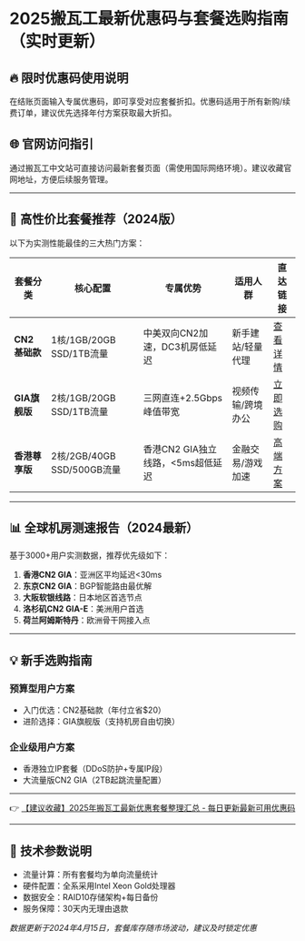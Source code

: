 # 2025搬瓦工最新优惠码与套餐选购指南（实时更新）

## 🔥 限时优惠码使用说明
在结账页面输入专属优惠码，即可享受对应套餐折扣。优惠码适用于所有新购/续费订单，建议优先选择年付方案获取最大折扣。

## 🌐 官网访问指引
通过搬瓦工中文站可直接访问最新套餐页面（需使用国际网络环境）。建议收藏官网地址，方便后续服务管理。

---

## 🚀 高性价比套餐推荐（2024版）
以下为实测性能最佳的三大热门方案：

| 套餐分类       | 核心配置                     | 专属优势                          | 适用人群           | 直达链接                      |
|----------------|------------------------------|-----------------------------------|--------------------|-------------------------------|
| **CN2基础款**  | 1核/1GB/20GB SSD/1TB流量     | 中美双向CN2加速，DC3机房低延迟    | 新手建站/轻量代理 | [查看详情](https://bit.ly/banwagon) |
| **GIA旗舰版**  | 2核/1GB/20GB SSD/1TB流量     | 三网直连+2.5Gbps峰值带宽          | 视频传输/跨境办公  | [立即选购](https://bit.ly/banwagon) |
| **香港尊享版** | 2核/2GB/40GB SSD/500GB流量   | 香港CN2 GIA独立线路，<5ms超低延迟 | 金融交易/游戏加速  | [高端方案](https://bit.ly/banwagon) |

---

## 📊 全球机房测速报告（2024最新）
基于3000+用户实测数据，推荐优先级如下：

1. **香港CN2 GIA**：亚洲区平均延迟<30ms
2. **东京CN2 GIA**：BGP智能路由最优解
3. **大阪软银线路**：日本地区首选节点
4. **洛杉矶CN2 GIA-E**：美洲用户首选
5. **荷兰阿姆斯特丹**：欧洲骨干网接入点

---

## 💡 新手选购指南
### 预算型用户方案
- 入门优选：CN2基础款（年付立省$20）
- 进阶选择：GIA旗舰版（支持机房自由切换）

### 企业级用户方案
- 香港独立IP套餐（DDoS防护+专属IP段）
- 大流量版CN2 GIA（2TB起跳流量配置）

---

👉 [【建议收藏】2025年搬瓦工最新优惠套餐整理汇总 - 每日更新最新可用优惠码](https://bit.ly/banwagon)

---

## 📝 技术参数说明
- 流量计算：所有套餐均为单向流量统计
- 硬件配置：全系采用Intel Xeon Gold处理器
- 数据安全：RAID10存储架构+每日备份
- 服务保障：30天内无理由退款

*数据更新于2024年4月15日，套餐库存随市场波动，建议及时锁定优惠*
